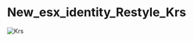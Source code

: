 # New_esx_identity_Restyle_Krs


![Krs](https://github.com/KRS-KAROS/New_esx_identity_Restyle_Krs/assets/131356071/228e77bb-38c9-42ee-aa5a-1cbb001cda83)
